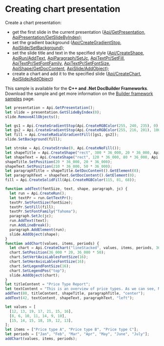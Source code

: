 # Creating chart presentation

Create a chart presentation:

- get the first slide in the current presentation ([Api/GetPresentation](../../usage-api/presentation-api/Api/Methods/GetPresentation.md), [ApiPresentation/GetSlideByIndex](../../usage-api/presentation-api/ApiPresentation/Methods/GetSlideByIndex.md));
- set the gradient background ([Api/CreateGradientStop](../../usage-api/presentation-api/Api/Methods/CreateGradientStop.md), [ApiSlide/SetBackground](../../usage-api/presentation-api/ApiSlide/Methods/SetBackground.md));
- set the slide title and text in the specified style ([Api/CreateShape](../../usage-api/presentation-api/Api/Methods/CreateShape.md), [ApiRun/AddText](../../usage-api/presentation-api/ApiRun/Methods/AddText.md), [ApiParagraph/SetJc](../../usage-api/presentation-api/ApiParagraph/Methods/SetJc.md), [ApiTextPr/SetFill](../../usage-api/presentation-api/ApiTextPr/Methods/SetFill.md), [ApiTextPr/SetFontFamily](../../usage-api/presentation-api/ApiTextPr/Methods/SetFontFamily.md), [ApiTextPr/SetFontSize](../../usage-api/presentation-api/ApiTextPr/Methods/SetFontSize.md),  [ApiShape/GetDocContent](../../usage-api/presentation-api/ApiShape/Methods/GetDocContent.md), [ApiSlide/AddObject](../../usage-api/presentation-api/ApiSlide/Methods/AddObject.md));
- create a chart and add it to the specified slide ([Api/CreateChart](../../usage-api/presentation-api/Api/Methods/CreateChart.md), [ApiSlide/AddObject](../../usage-api/presentation-api/ApiSlide/Methods/AddObject.md))

This sample is available for the **C++ and .Net DocBuilder Frameworks**.
Download the sample and get more information on the [Builder framework samples](../../../document-builder/samples/samples.md) page.

```ts editor-pptx
let presentation = Api.GetPresentation();
let slide = presentation.GetSlideByIndex(0);
slide.RemoveAllObjects();

let gs1 = Api.CreateGradientStop(Api.CreateRGBColor(255, 240, 235), 0);
let gs2 = Api.CreateGradientStop(Api.CreateRGBColor(255, 216, 201), 100_000);
let fill = Api.CreateRadialGradientFill([gs1, gs2]);
slide.SetBackground(fill);

let stroke = Api.CreateStroke(0, Api.CreateNoFill());
let shapeTitle = Api.CreateShape("rect", 300 * 36_000, 20 * 36_000, Api.CreateNoFill(), stroke);
let shapeText = Api.CreateShape("rect", 120 * 36_000, 80 * 36_000, Api.CreateNoFill(), stroke);
shapeTitle.SetPosition(20 * 36_000, 20 * 36_000);
shapeText.SetPosition(210 * 36_000, 50 * 36_000);
let paragraphTitle = shapeTitle.GetDocContent().GetElement(0);
let paragraphText = shapeText.GetDocContent().GetElement(0);
fill = Api.CreateSolidFill(Api.CreateRGBColor(115, 81, 68));

function addText(fontSize, text, shape, paragraph, jc) {
  let run = Api.CreateRun();
  let textPr = run.GetTextPr();
  textPr.SetFontSize(fontSize);
  textPr.SetFill(fill);
  textPr.SetFontFamily("Tahoma");
  paragraph.SetJc(jc);
  run.AddText(text);
  run.AddLineBreak();
  paragraph.AddElement(run);
  slide.AddObject(shape);
}
function addChart(values, items, periods) {
  let chart = Api.CreateChart("lineStacked", values, items, periods, 36_000 * 180, 36_000 * 100, 24);
  chart.SetPosition(36_000 * 20, 36_000 * 50);
  chart.SetVertAxisLablesFontSize(16);
  chart.SetHorAxisLablesFontSize(16);
  chart.SetLegendFontSize(16);
  chart.SetLegendPos("top");
  slide.AddObject(chart);
}
let titleContent = "Price Type Report";
let textContent = "This is an overview of price types. As we can see, May was the price peak, but even in June the price went down, the annual upward trend persists.";
addText(80, titleContent, shapeTitle, paragraphTitle, "center");
addText(42, textContent, shapeText, paragraphText, "left");

let values = [
  [12, 13, 19, 17, 21, 15, 16],
  [8, 6, 10, 11, 14, 9, 10],
  [15, 14, 15, 18, 19, 12, 13],
];
let items = ["Price type A", "Price type B", "Price type C"];
let periods = ["Jan", "Feb", "Mar", "Apr", "May", "June", "July"];
addChart(values, items, periods);
```
